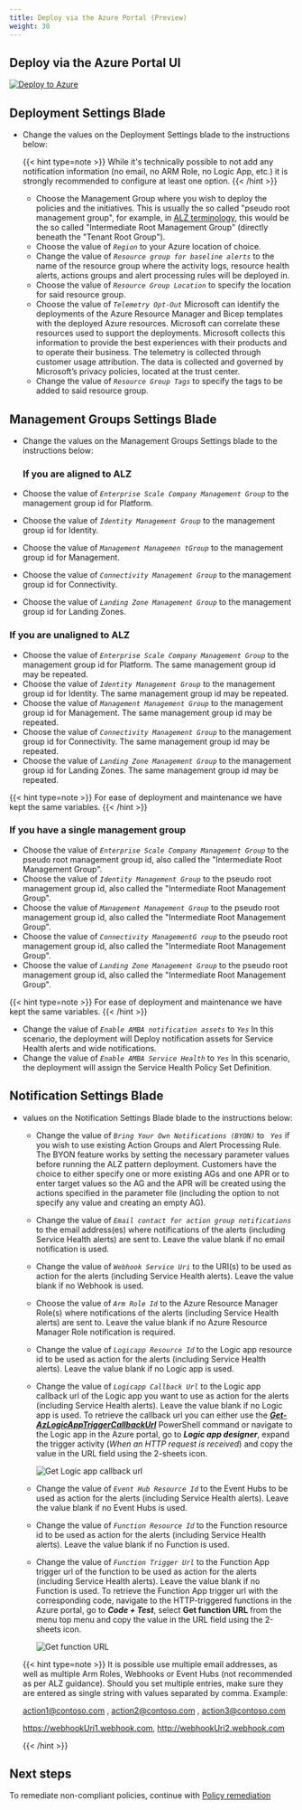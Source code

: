 ```yaml
---
title: Deploy via the Azure Portal (Preview)
weight: 30
---
```



## Deploy via the Azure Portal UI

[![Deploy to Azure](https://aka.ms/deploytoazurebutton)](https://portal.azure.com/#view/Microsoft_Azure_CreateUIDef/CustomDeploymentBlade/uri/https%3A%2F%2Fraw.githubusercontent.com%2Fazure%2Fazure-monitor-baseline-alerts%2Faa3189d4e37b4a9bc7081640a46df4f40dcc8271%2Fpatterns%2Falz%2FalzArm.json/uiFormDefinitionUri/https%3A%2F%2Fraw.githubusercontent.com%2Fazure%2Fazure-monitor-baseline-alerts%2F2591f662e0ca8294e7df3bb9b4556e9214fb36b8%2Fpatterns%2Falz%2Falz-portal.json)

## Deployment Settings Blade

- Change the values on the Deployment Settings blade to the instructions below:

  {{< hint type=note >}}
  While it's technically possible to not add any notification information (no email, no ARM Role, no Logic App, etc.) it is strongly recommended to configure at least one option.
  {{< /hint >}}

  - Choose the Management Group where you wish to deploy the policies and the initiatives. This is usually the so called "pseudo root management group", for example, in [ALZ terminology](https://learn.microsoft.com/azure/cloud-adoption-framework/ready/landing-zone/design-area/resource-org-management-groups), this would be the so called "Intermediate Root Management Group" (directly beneath the "Tenant Root Group").
  - Choose the value of _```Region```_ to your Azure location of choice.
  - Change the value of _```Resource group for baseline alerts```_ to the name of the resource group where the activity logs, resource health alerts, actions groups and alert processing rules will be deployed in.
  - Choose the value of _```Resource Group Location```_ to specify the location for said resource group.
  - Choose the value of _```Telemetry Opt-Out```_ Microsoft can identify the deployments of the Azure Resource Manager and Bicep templates with the deployed Azure resources. Microsoft can correlate these resources used to support the deployments. Microsoft collects this information to provide the best experiences with their products and to operate their business. The telemetry is collected through customer usage attribution. The data is collected and governed by Microsoft’s privacy policies, located at the trust center.
  - Change the value of _```Resource Group Tags```_ to specify the tags to be added to said resource group.

## Management Groups Settings Blade
- Change the values on the Management Groups Settings blade to the instructions below:

  ### If you are aligned to ALZ

- Choose the value of _```Enterprise Scale Company Management Group```_ to the management group id for Platform.
- Choose the value of _```Identity Management Group```_ to the management group id for Identity.
- Choose the value of _```Management Managemen tGroup```_ to the management group id for Management.
- Choose the value of _```Connectivity Management Group```_ to the management group id for Connectivity.
- Choose the value of _```Landing Zone Management Group```_ to the management group id for Landing Zones.

### If you are unaligned to ALZ

- Choose the value of _```Enterprise Scale Company Management Group```_ to the management group id for Platform. The same management group id may be repeated.
- Choose the value of _```Identity Management Group```_ to the management group id for Identity. The same management group id may be repeated.
- Choose the value of _```Management Management Group```_ to the management group id for Management. The same management group id may be repeated.
- Choose the value of _```Connectivity Management Group```_ to the management group id for Connectivity. The same management group id may be repeated.
- Choose the value of _```Landing Zone Management Group```_ to the management group id for Landing Zones. The same management group id may be repeated.

{{< hint type=note >}}
For ease of deployment and maintenance we have kept the same variables.
{{< /hint >}}

### If you have a single management group

- Choose the value of _```Enterprise Scale Company Management Group```_ to the pseudo root management group id, also called the "Intermediate Root Management Group".
- Choose the value of _```Identity Management Group```_ to the pseudo root management group id, also called the "Intermediate Root Management Group".
- Choose the value of _```Management Management Group```_ to the pseudo root management group id, also called the "Intermediate Root Management Group".
- Choose the value of _```Connectivity ManagementG roup```_ to the pseudo root management group id, also called the "Intermediate Root Management Group".
- Choose the value of _```Landing Zone Management Group```_ to the pseudo root management group id, also called the "Intermediate Root Management Group".

{{< hint type=note >}}
For ease of deployment and maintenance we have kept the same variables.
{{< /hint >}}

- Change the value of _```Enable AMBA notification assets```_ to _```Yes```_ In this scenario, the deployment will Deploy notification assets for Service Health alerts and wide notifications.
- Change the value of _```Enable AMBA Service Health```_ to _```Yes```_ In this scenario, the deployment will assign the Service Health Policy Set Definition.



## Notification Settings Blade

- values on the Notification Settings Blade blade to the instructions below:
  - Change the value of _```Bring Your Own Notifications (BYON)```_ to  _``` Yes```_  if you wish to use existing Action Groups and Alert Processing Rule. The BYON feature works by setting the necessary parameter values before running the ALZ pattern deployment. Customers have the choice to either specify one or more existing AGs and one APR or to enter target values so the AG and the APR will be created using the actions specified in the parameter file (including the option to not specify any value and creating an empty AG).
  - Change the value of _```Email contact for action group notifications```_ to the email address(es) where notifications of the alerts (including Service Health alerts) are sent to. Leave the value blank if no email notification is used.
  - Change the value of _```Webhook Service Uri```_ to the URI(s) to be used as action for the alerts (including Service Health alerts). Leave the value blank if no Webhook is used.
  - Choose the value of _```Arm Role Id```_ to the Azure Resource Manager Role(s) where notifications of the alerts (including Service Health alerts) are sent to. Leave the value blank if no Azure Resource Manager Role notification is required.
  - Change the value of _```Logicapp Resource Id```_ to the Logic app resource id to be used as action for the alerts (including Service Health alerts). Leave the value blank if no Logic app is used.
  - Change the value of _```Logicapp Callback Url```_ to the Logic app callback url of the Logic app you want to use as action for the alerts (including Service Health alerts). Leave the value blank if no Logic app is used. To retrieve the callback url you can either use the [_**Get-AzLogicAppTriggerCallbackUrl**_](https://learn.microsoft.com/en-us/powershell/module/az.logicapp/get-azlogicapptriggercallbackurl) PowerShell command or navigate to the Logic app in the Azure portal, go to _**Logic app designer**_, expand the trigger activity (_When an HTTP request is received_) and copy the value in the URL field using the 2-sheets icon.

    ![Get Logic app callback url](../../media/AMBA-LogicAppCallbackUrl.png)

  - Change the value of _```Event Hub Resource Id```_ to the Event Hubs to be used as action for the alerts (including Service Health alerts). Leave the value blank if no Event Hubs is used.
  - Change the value of _```Function Resource Id```_ to the Function resource id to be used as action for the alerts (including Service Health alerts). Leave the value blank if no Function is used.
  - Change the value of _```Function Trigger Url```_ to the Function App trigger url of the function to be used as action for the alerts (including Service Health alerts). Leave the value blank if no Function is used. To retrieve the Function App trigger url with the corresponding code, navigate to the HTTP-triggered functions in the Azure portal, go to _**Code + Test**_, select **Get function URL** from the menu top menu and copy the value in the URL field using the 2-sheets icon.

    ![Get function URL](../../media/AMBA-FunctionAppTriggerUrl.png)

  {{< hint type=note >}}
  It is possible use multiple email addresses, as well as multiple Arm Roles, Webhooks or Event Hubs (not recommended as per ALZ guidance). Should you set multiple entries, make sure they are entered as single string with values separated by comma. Example:

     action1@contoso.com , action2@contoso.com , action3@contoso.com

     https://webhookUri1.webhook.com, http://webhookUri2.webhook.com

  {{< /hint >}}


## Next steps

To remediate non-compliant policies, continue with [Policy remediation](../Remediate-Policies)
